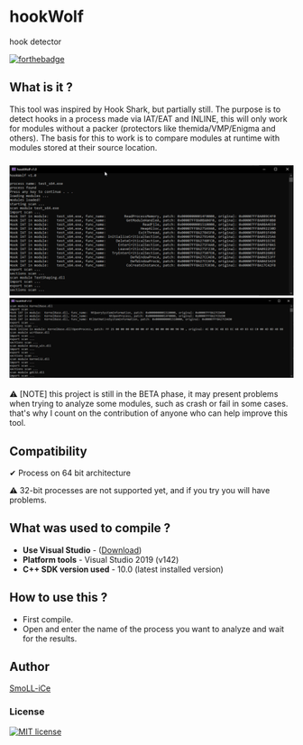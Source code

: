 # hookWolf
 hook detector

[![forthebadge](https://forthebadge.com/images/badges/made-with-c-plus-plus.svg)](https://forthebadge.com)

## What is it ?
This tool was inspired by Hook Shark, but partially still.
The purpose is to detect hooks in a process made via IAT/EAT and INLINE, this will only work for modules without a packer (protectors like themida/VMP/Enigma and others).
The basis for this to work is to compare modules at runtime with modules stored at their source location. 

<h3 align="center">
  <img src="README/example1.png" alt="screeen" />
  <img src="README/example2.png" alt="screeen" />
</h3>

:warning: [NOTE] this project is still in the BETA phase, it may present problems when trying to analyze some modules, such as crash or fail in some cases. that's why I count on the contribution of anyone who can help improve this tool. 

## Compatibility
✔ Process on 64 bit architecture

:warning: 32-bit processes are not supported yet, and if you try you will have problems. 

## What was used to compile ?
- __Use Visual Studio__ - ([Download](https://visualstudio.microsoft.com/pt-br/))
- __Platform tools__  - Visual Studio 2019 (v142)
- __C++ SDK version used__ - 10.0 (latest installed version)

## How to use this ?
- First compile.
- Open and enter the name of the process you want to analyze and wait for the results. 

## Author
[SmoLL-iCe](https://github.com/SmoLL-iCe)

### License
[![MIT license](https://img.shields.io/badge/License-MIT-blue.svg)](https://github.com/SmoLL-iCe/hookWolf/blob/main/LICENSE)